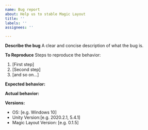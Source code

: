 ```yaml
---
name: Bug report
about: Help us to stable Magic Layout
title: ''
labels: ''
assignees: ''

---
```


**Describe the bug**
A clear and concise description of what the bug is.

**To Reproduce**
Steps to reproduce the behavior:
1. [First step]
2. [Second step]
3. [and so on...]


**Expected behavior:**


**Actual behavior:**


**Versions:**
 - OS: [e.g. Windows 10]
 - Unity Version:[e.g. 2020.2.1, 5.4.1]
 - Magic Layout Version: [e.g. 0.1.5]

